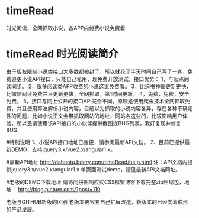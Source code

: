 # timeRead
时光阅读，全网抓取小说，各APP内付费小说免费看

# timeRead 时光阅读简介
由于版权限制小说类接口大多数都被封了，所以就花了半天时间自己写了一套，免费追更小说API接口，只能自己私用，现免费开放测试，接口优势：
1，与起点阅读同步。
2，很多阅读类APP收费的小说这里免费看。
3，比追书神器更新更快，比微信阅读免费并且更新更快，全网抓取，第1时间更新。
4，免费，免费，安全免费。
5，接口与网上公开的接口API完全不同，原理是使用爬虫技术全网抓取免费，并且使用算法解析小说内容，目前以为抓取的小说内容各异，存在各种不确定性的问题，比如小说正文会带抓取网站的地址，网站名这些的，比较影响用户体验，所以恳请使用该API接口的小伙伴提供截图或BUG列表，我好复现并修复BUG.

#特别说明
1、小说API接口地址已变更，请参阅最新API文档。
2、目前已提供最新DEMO，支持jquery3.x/vue2.x/angular1.x。

#最新API地址 
http://dahuotu.bdery.com/timeRead/help.html 
注：API文档内提供jquery3.x/vue2.x/angular1.x 单页面测试demo，请见最新API文档网址。

#老版的DEMO下载地址
请访问拼图响应式CSS框架博客下载完整zip压缩包，地址：
http://blog.pintuer.com/?post=110 

老版与GITHUB新版的区别
老版本更容易自己扩展改造，新版本的已经向着成形的产品发展。
